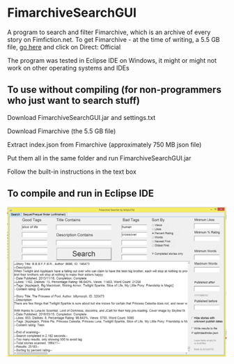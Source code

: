 # FimarchiveSearchGUI
A program to search and filter Fimarchive, which is an archive of every story on Fimfiction.net.
To get Fimarchive - at the time of writing, a 5.5 GB file, [go here](https://www.fimfiction.net/user/116950/Fimfarchive/blog) and click on Direct: Official

The program was tested in Eclipse IDE on Windows, it might or might not work on other operating systems and IDEs

## To use without compiling (for non-programmers who just want to search stuff)

Download FimarchiveSearchGUI.jar and settings.txt

Download Fimarchive (the 5.5 GB file)

Extract index.json from Fimarchive (approximately 750 MB json file)

Put them all in the same folder and run FimarchiveSearchGUI.jar

Follow the built-in instructions in the text box

## To compile and run in Eclipse IDE



![alt text](/FimarchiveSearchGUIScreenshot.PNG)
